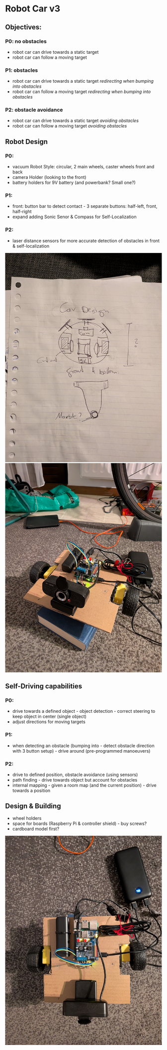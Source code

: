 # Robot Car v3

## Objectives:
### P0: no obstacles
* robot car can drive towards a static target
* robot car can follow a moving target
### P1: obstacles
* robot car can drive towards a static target *redirecting when bumping into obstacles*
* robot car can follow a moving target *redirecting when bumping into obstacles*
### P2: obstacle avoidance
* robot car can drive towards a static target *avoiding obstacles*
* robot car can follow a moving target *avoiding obstacles*

## Robot Design
### P0:
* vacuum Robot Style: circular, 2 main wheels, caster wheels front and back
* camera Holder (looking to the front)
* battery holders for 9V battery (and powerbank? Small one?)
### P1:
* front: button bar to detect contact - 3 separate buttons: half-left, front, half-right
* expand adding Sonic Senor & Compass for Self-Localization
### P2:
* laser distance sensors for more accurate detection of obstacles in front & self-localization

![](./sketch.jpg)
![](./car1.jpg)

## Self-Driving capabilities
### P0:
* drive towards a defined object - object detection - correct steering to keep object in center (single object)
* adjust directions for moving targets
### P1:
* when detecting an obstacle (bumping into - detect obstacle direction with 3 button setup) - drive around (pre-programmed manoeuvers)
### P2:
* drive to defined position, obstacle avoidance (using sensors)
* path finding - drive towards object but account for obstacles
* internal mapping - given a room map (and the current position) - drive towards a position

## Design & Building
* wheel holders
* space for boards (Raspberry Pi & controller shield) - buy screws?
* cardboard model first?

![](./car1top.jpg)